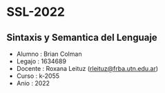 # SSL-2022

## Sintaxis y Semantica del Lenguaje 

* Alumno : Brian Colman 
* Legajo : 1634689
* Docente : Roxana Leituz (rleituz@frba.utn.edu.ar)
* Curso : k-2055
* Anio : 2022 
